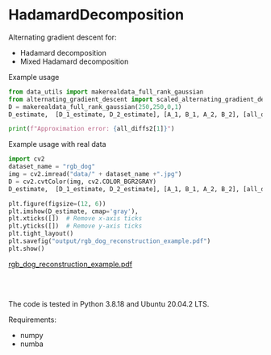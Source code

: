 # HadamardDecomposition


Alternating gradient descent for: 
 - Hadamard decomposition
 - Mixed Hadamard decomposition 
 
 
Example usage

```python
from data_utils import makerealdata_full_rank_gaussian
from alternating_gradient_descent import scaled_alternating_gradient_descent_hadDec
D = makerealdata_full_rank_gaussian(250,250,0,1) 
D_estimate,  [D_1_estimate, D_2_estimate], [A_1, B_1, A_2, B_2], [all_diffs1, all_diffs2] , terminated =  scaled_alternating_gradient_descent_hadDec(D, 6, 0.01, 100000)

print(f"Approximation error: {all_diffs2[1]}")
```
Example usage with real data 
```python
import cv2 
dataset_name = "rgb_dog"
img = cv2.imread("data/" + dataset_name +".jpg") 
D = cv2.cvtColor(img, cv2.COLOR_BGR2GRAY)
D_estimate,  [D_1_estimate, D_2_estimate], [A_1, B_1, A_2, B_2], [all_diffs1, all_diffs2] , terminated =  scaled_alternating_gradient_descent_hadDec(D, 20, 0.01, 100000)

plt.figure(figsize=(12, 6)) 
plt.imshow(D_estimate, cmap='gray'), 
plt.xticks([])  # Remove x-axis ticks
plt.yticks([])  # Remove y-axis ticks
plt.tight_layout() 
plt.savefig("output/rgb_dog_reconstruction_example.pdf") 
plt.show()
```

[rgb_dog_reconstruction_example.pdf](output/rgb_dog_reconstruction_example.pdf)

<br><br>

The code is tested in Python 3.8.18 and Ubuntu 20.04.2 LTS. 


Requirements: 
  - numpy 
  - numba 
  
 
 
  
